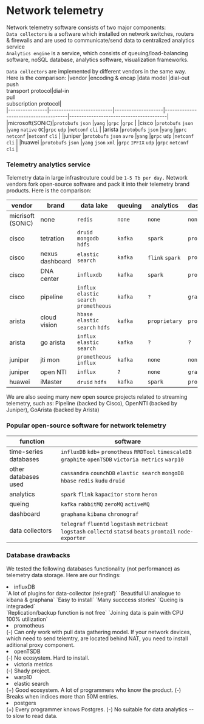 # Network telemetry
Network telemetry software consists of two major components:<br>
`Data collectors` is a software which installed on network switches, routers & firewalls and are used to communicate/send data to centralized analytics service<br>
`Analytics engine` is a service, which consists of queuing/load-balancing software, noSQL database, analytics software, visualization frameworks. 
  
`Data collectors` are implemented by different vendors in the same way. Here is the comparison:
|vendor		       |encoding & encap          |data model          |dial-out<br>push<br>transport protocol|dial-in<br>pull<br>subscription protocol|       
|----------------|--------------------------|--------------------|--------------------------------------|----------------------------------------|
|microsoft(SONiC)|`protobufs` `json`        |`yang`              |`grpc`                                |`grpc`                                  |
|cisco    	     |`protobufs` `json`        |`yang` `native` `OC`|`grpc` `udp`                          |`netconf` `cli`                         |
|arista    	     |`protobufs` `json`        |`yang`              |`gprc` `netconf`                      |`netconf` `cli`                         |
|juniper   	     |`protobufs` `json` `avro` |`yang`              |`grpc` `udp`                          |`netconf` `cli`                         |
|huawei   	     |`protobufs` `json`        |`yang` `json` `xml` |`grpc` `IPFIX` `udp`                  |`grpc` `netconf` `cli`                  |
  
### Telemetry analytics service
Telemetry data in large infrastrcuture could be `1-5 Tb per day.`
Network vendors fork open-source software and pack it into their telemetry brand products. Here is the comparison:
  
|vendor		        |brand                    |data lake                              |queuing   |analytics	     |dashboards         |
|-----------------|-------------------------|---------------------------------------|----------|---------------|-------------------|
|micrisoft (SONiC)|none                     |`redis`                                |`none`    |`none`         |`none`             |
|cisco			      |tetration                |`druid` `mongodb` `hdfs`               |`kafka`   |`spark`        |`proprietary`      |
|cisco			      |nexus dashboard          |`elastic search`                       |`kafka`   |`flink` `spark`|`proprietary`      |
|cisco			      |DNA center               |`influxdb`                             |`kafka`   |`spark`        |`proprietary`      |
|cisco			      |pipeline                 |`influx` `elastic search` `prometheous`|`kafka`   |`?`            |`grafana`          |
|arista			      |cloud vision             |`hbase` `elastic search` `hdfs`        |`kafka`   |`proprietary`  |`proprietary`      |
|arista			      |go arista                |`influx` `elastic search`              |`kafka`   |`?`            |`?`                |                         
|juniper		      |jti mon                  |`prometheous` `influx`                 |`kafka`   |`none`         |`none`             |
|juniper		      |open NTI                 |`influx`                               |`?`       |`none`         |`grafana`          |
|huawei 		      |iMaster                  |`druid` `hdfs`                         |`kafka`   |`spark`        |`proprietary`      |

We are also seeing many new open source projects related to streaming telemetry, such as: Pipeline (backed by Cisco), OpenNTI (backed by Juniper), GoArista (backed by Arista)


### Popular open-source software for network telemetry  
|function                 |software                                                                                                       |
|-------------------------|---------------------------------------------------------------------------------------------------------------|
|time-series databases    |`influxDB` `kdb+` `promotheus` `RRDTool` `timescaleDB` `graphite` `openTSDB` `victoria metrics` `warp10`       |
|other databases used     |`cassandra` `counchDB` `elastic search` `mongoDB` `hbase` `redis` `kudu` `druid`                               |
|analytics                |`spark` `flink` `kapacitor` `storm` `heron`                                                                    |
|queing                   |`kafka` `rabbitMQ` `zeroMQ` `activeMQ`                                                                         |
|dashboard                |`graphana` `kibana` `chronograf`                                                                               |
|data collectors          |`telegraf` `fluentd` `logstash` `metricbeat` `logstash` `collectd` `statsd` `beats` `promtail` `node-exporter` |

### Database drawbacks
We tested the following databases functionality (not performance) as telemetry data storage. Here are our findings:
<li>influxDB<br>
`A lot of plugins for data-collector (telegraf)` `Beautiful UI analogue to kibana & graphana` `Easy to install` `Many succcess stories' `Queing is integraded` <br>
`Replication/backup function is not free` `Joining data is pain with CPU 100% utilization` 
  
<li>promotheus<br>
(-) Can only work with pull data gathering model. If your network devices, which need to send telemtry, are located behind NAT, you need to install aditional proxy component.
<li>openTSDB<br>
(-) No ecosystem. Hard to install.
<li>victoria metrics<br> 
(-) Shady project.
<li>warp10<br>               
<li>elastic search<br>
(+) Good ecosystem. A lot of programmers who know the product.
(-) Breaks when indices more than 50M entries.
<li>postgers<br>
(+) Every programmer knows Postgres.
(-) No suitable for data analytics -- to slow to read data.



  
